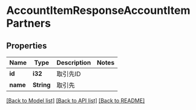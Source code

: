 # AccountItemResponseAccountItemPartners

## Properties

Name | Type | Description | Notes
------------ | ------------- | ------------- | -------------
**id** | **i32** | 取引先ID | 
**name** | **String** | 取引先 | 

[[Back to Model list]](../README.md#documentation-for-models) [[Back to API list]](../README.md#documentation-for-api-endpoints) [[Back to README]](../README.md)


